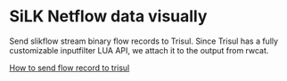 SiLK Netflow data visually
====================

Send slikflow stream binary flow records to Trisul.
Since Trisul has a fully customizable inputfilter LUA API, we attach it to the output from rwcat.



[How to send flow record to trisul](https://www.unleashnetworks.com/blog/?p=688)



